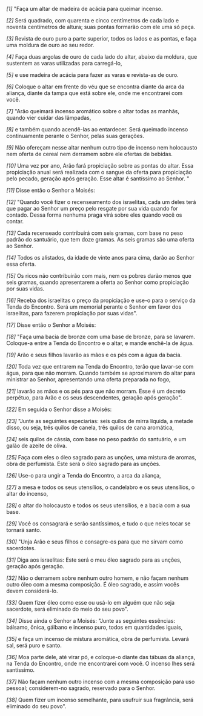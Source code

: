 *[1]* "Faça um altar de madeira de acácia para queimar incenso.

*[2]* Será quadrado, com quarenta e cinco centímetros de cada lado e noventa centímetros de altura; suas pontas formarão com ele uma só peça.

*[3]* Revista de ouro puro a parte superior, todos os lados e as pontas, e faça uma moldura de ouro ao seu redor.

*[4]* Faça duas argolas de ouro de cada lado do altar, abaixo da moldura, que sustentem as varas utilizadas para carregá-lo,

*[5]* e use madeira de acácia para fazer as varas e revista-as de ouro.

*[6]* Coloque o altar em frente do véu que se encontra diante da arca da aliança, diante da tampa que está sobre ele, onde me encontrarei com você.

*[7]* "Arão queimará incenso aromático sobre o altar todas as manhãs, quando vier cuidar das lâmpadas,

*[8]* e também quando acendê-las ao entardecer. Será queimado incenso continuamente perante o Senhor, pelas suas gerações.

*[9]* Não ofereçam nesse altar nenhum outro tipo de incenso nem holocausto nem oferta de cereal nem derramem sobre ele ofertas de bebidas.

*[10]* Uma vez por ano, Arão fará propiciação sobre as pontas do altar. Essa propiciação anual será realizada com o sangue da oferta para propiciação pelo pecado, geração após geração. Esse altar é santíssimo ao Senhor. "

*[11]* Disse então o Senhor a Moisés:

*[12]* "Quando você fizer o recenseamento dos israelitas, cada um deles terá que pagar ao Senhor um preço pelo resgate por sua vida quando for contado. Dessa forma nenhuma praga virá sobre eles quando você os contar.

*[13]* Cada recenseado contribuirá com seis gramas, com base no peso padrão do santuário, que tem doze gramas. As seis gramas são uma oferta ao Senhor.

*[14]* Todos os alistados, da idade de vinte anos para cima, darão ao Senhor essa oferta.

*[15]* Os ricos não contribuirão com mais, nem os pobres darão menos que seis gramas, quando apresentarem a oferta ao Senhor como propiciação por suas vidas.

*[16]* Receba dos israelitas o preço da propiciação e use-o para o serviço da Tenda do Encontro. Será um memorial perante o Senhor em favor dos israelitas, para fazerem propiciação por suas vidas".

*[17]* Disse então o Senhor a Moisés:

*[18]* "Faça uma bacia de bronze com uma base de bronze, para se lavarem. Coloque-a entre a Tenda do Encontro e o altar, e mande enchê-la de água.

*[19]* Arão e seus filhos lavarão as mãos e os pés com a água da bacia.

*[20]* Toda vez que entrarem na Tenda do Encontro, terão que lavar-se com água, para que não morram. Quando também se aproximarem do altar para ministrar ao Senhor, apresentando uma oferta preparada no fogo,

*[21]* lavarão as mãos e os pés para que não morram. Esse é um decreto perpétuo, para Arão e os seus descendentes, geração após geração".

*[22]* Em seguida o Senhor disse a Moisés:

*[23]* "Junte as seguintes especiarias: seis quilos de mirra líquida, a metade disso, ou seja, três quilos de canela, três quilos de cana aromática,

*[24]* seis quilos de cássia, com base no peso padrão do santuário, e um galão de azeite de oliva.

*[25]* Faça com eles o óleo sagrado para as unções, uma mistura de aromas, obra de perfumista. Este será o óleo sagrado para as unções.

*[26]* Use-o para ungir a Tenda do Encontro, a arca da aliança,

*[27]* a mesa e todos os seus utensílios, o candelabro e os seus utensílios, o altar do incenso,

*[28]* o altar do holocausto e todos os seus utensílios, e a bacia com a sua base.

*[29]* Você os consagrará e serão santíssimos, e tudo o que neles tocar se tornará santo.

*[30]* "Unja Arão e seus filhos e consagre-os para que me sirvam como sacerdotes.

*[31]* Diga aos israelitas: Este será o meu óleo sagrado para as unções, geração após geração.

*[32]* Não o derramem sobre nenhum outro homem, e não façam nenhum outro óleo com a mesma composição. É óleo sagrado, e assim vocês devem considerá-lo.

*[33]* Quem fizer óleo como esse ou usá-lo em alguém que não seja sacerdote, será eliminado do meio do seu povo".

*[34]* Disse ainda o Senhor a Moisés: "Junte as seguintes essências: bálsamo, ônica, gálbano e incenso puro, todos em quantidades iguais,

*[35]* e faça um incenso de mistura aromática, obra de perfumista. Levará sal, será puro e santo.

*[36]* Moa parte dele, até virar pó, e coloque-o diante das tábuas da aliança, na Tenda do Encontro, onde me encontrarei com você. O incenso lhes será santíssimo.

*[37]* Não façam nenhum outro incenso com a mesma composição para uso pessoal; considerem-no sagrado, reservado para o Senhor.

*[38]* Quem fizer um incenso semelhante, para usufruir sua fragrância, será eliminado do seu povo".


